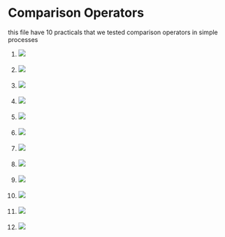 # Comparison Operators
<p>this file have 10 practicals that we tested comparison operators in simple processes </p>

<ol>
  <li><img src="https://github.com/user-attachments/assets/09e17936-ed5b-4d3e-b478-6c70b5b23de8"> </li><br>
  
  <li><img src="https://github.com/user-attachments/assets/96edd8a6-f4a8-45c4-9c5d-25967fc5085d"></li><br>
  
  <li><img src="https://github.com/user-attachments/assets/c3caf94c-76f1-4ec7-ad5f-0032a5c59e1c"></li><br>
  <li><img src="https://github.com/user-attachments/assets/8e51fa5e-6021-41ff-bdec-67db4d04e3be"></li><br>
  <li><img src="https://github.com/user-attachments/assets/fa48fa3e-9814-45a7-bb86-e4db1bc0d89a"></li><br>
  <li><img src="https://github.com/user-attachments/assets/e36f89d1-d81f-4f73-8a87-d4ec850c97cc"></li><br>
  <li><img src="https://github.com/user-attachments/assets/fd3468ef-b7d1-46df-a192-ebeb49d7f3bf"></li><br>
  <li><img src="https://github.com/user-attachments/assets/0efc6125-2091-42a5-a406-649f7200e216"></li><br>
  <li><img src="https://github.com/user-attachments/assets/8d2f1425-d1fa-4c25-8430-e971021fe3c5"></li><br>
  <li><img src="https://github.com/user-attachments/assets/529e0cc4-fc04-434f-83f5-3b19bccbb0ea"></li><br>
  <li><img src="https://github.com/user-attachments/assets/22d1b229-3f49-4400-8a03-992bbdf1dd2f"></li><br>
  <li><img src="https://github.com/user-attachments/assets/d8f3ff7f-b2c2-4e31-9363-339ec50b76a6"></li><br>
</ol>


